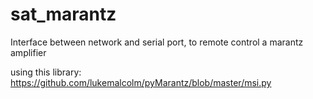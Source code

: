 # sat_marantz
Interface between network and serial port, to remote control a marantz amplifier

using this library:
https://github.com/lukemalcolm/pyMarantz/blob/master/msi.py
